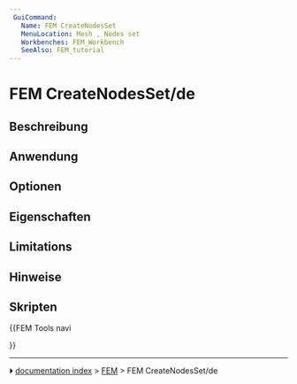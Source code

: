 ```yaml
---
 GuiCommand:
   Name: FEM CreateNodesSet
   MenuLocation: Mesh , Nodes set
   Workbenches: FEM_Workbench
   SeeAlso: FEM_tutorial
---
```


# FEM CreateNodesSet/de

## Beschreibung

## Anwendung

## Optionen

## Eigenschaften

## Limitations

## Hinweise

## Skripten





{{FEM Tools navi

}}



---
⏵ [documentation index](../README.md) > [FEM](Category_FEM.md) > FEM CreateNodesSet/de
